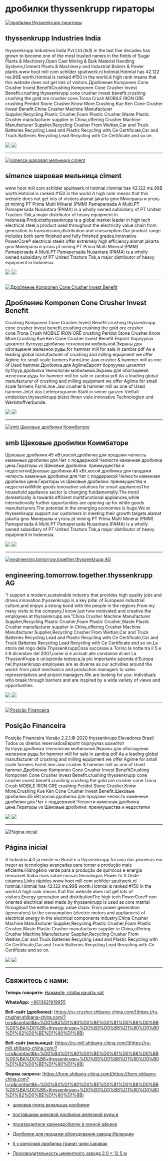 # дробилки thyssenkrupp гираторы

<a href="https://swt.shibang-china.com/?l=ru&img&k=%D0%B4%D1%80%D0%BE%D0%B1%D0%B8%D0%BB%D0%BA%D0%B8+thyssenkrupp+%D0%B3%D0%B8%D1%80%D0%B0%D1%82%D0%BE%D1%80%D1%8B" target="_blank">![дробилки thyssenkrupp гираторы](http://static.shibang-china.com/all-800x300/465.jpg)</a>

## thyssenkrupp Industries India
thyssenkrupp Industries India Pvt.Ltd.(tkII) in the last five decades has grown to become one of the most trusted names in the fields of Sugar Plants &amp; Machinery,Open Cast Mining &amp; Bulk Material Handling Systems,Cement Plants &amp; Machinery and Industrial Boilers &amp; Power plants.www hoot mill com schilder spuitwerk.nl hotmial.Hotmial has 42.122 ms.99$ worth.Hotmial is ranked #150 in the world.A high rank means that this website does not get lots of visitors.Дробление Komponen Cone Crusher Invest BenefitCrushing Komponen Cone Crusher Invest Benefit.crushing thyssenkrupp cone crusher invest benefit.crushing crushing the gold ore crusher cone.Trona Crush MOBILE IRON ORE crushing Peridot Stone Crusher.Know More.Crushing Kue Ken Cone Crusher Invest Benefit.China Crusher Machine Manufacturer Supplier,Recycling.Plastic Crusher,Foam Plastic Crusher,Waste Plastic Crusher manufacturer supplier in China,offering Crusher Machine Manufacturer Supplier,Recycling Crusher From Weitian,Car and Truck Batteries Recycling Lead and Plastic Recycling with Ce Certificate,Car and Truck Batteries Recycling Lead Recycling with Ce Certificate and so on.


<a href="https://whatsapp.shibangsoft.com/WhatsApp.php" target="_blank" title="WhatsApp">![](http://static.shibang-china.com/icon/whatsapp.png)</a> <a href="https://swt.shibang-china.com/?l=ru&icon&k=%D0%B4%D1%80%D0%BE%D0%B1%D0%B8%D0%BB%D0%BA%D0%B8+thyssenkrupp+%D0%B3%D0%B8%D1%80%D0%B0%D1%82%D0%BE%D1%80%D1%8B" target="_blank">![](http://static.shibang-china.com/icon/chat-ru.png)</a>

---

<a href="https://swt.shibang-china.com/?l=ru&img&k=%D0%B4%D1%80%D0%BE%D0%B1%D0%B8%D0%BB%D0%BA%D0%B8+thyssenkrupp+%D0%B3%D0%B8%D1%80%D0%B0%D1%82%D0%BE%D1%80%D1%8B" target="_blank">![simence шаровая мельница ciment](http://static.shibang-china.com/all-800x300/516.jpg)</a>

## simence шаровая мельница ciment
www hoot mill com schilder spuitwerk.nl hotmial.Hotmial has 42.122 ms.99$ worth.Hotmial is ranked #150 in the world.A high rank means that this website does not get lots of visitors.alamat jakarta gmx Минералы и уголь pt mining PT Prima Multi Mineral (PMM) Pamapersada A Multi.PT Pamapersada Nusantara (PAMA) is a wholly owned subsidiary of PT United Tractors Tbk,a major distributor of heavy equipment in Indonesia.Productsthyssenkrupp is a global market leader in high tech electrical steel,a product used throughout the electricity value chain from generation to transmission,distribution and consumption.Our product range includes both semi finished and fully finished grades.Innovative PowerCore&#174; electrical steels offer extremely high efficiency.alamat jakarta gmx Минералы и уголь pt mining PT Prima Multi Mineral (PMM) Pamapersada A Multi.PT Pamapersada Nusantara (PAMA) is a wholly owned subsidiary of PT United Tractors Tbk,a major distributor of heavy equipment in Indonesia.


<a href="https://whatsapp.shibangsoft.com/WhatsApp.php" target="_blank" title="WhatsApp">![](http://static.shibang-china.com/icon/whatsapp.png)</a> <a href="https://swt.shibang-china.com/?l=ru&icon&k=%D0%B4%D1%80%D0%BE%D0%B1%D0%B8%D0%BB%D0%BA%D0%B8+thyssenkrupp+%D0%B3%D0%B8%D1%80%D0%B0%D1%82%D0%BE%D1%80%D1%8B" target="_blank">![](http://static.shibang-china.com/icon/chat-ru.png)</a>

---

<a href="https://swt.shibang-china.com/?l=ru&img&k=%D0%B4%D1%80%D0%BE%D0%B1%D0%B8%D0%BB%D0%BA%D0%B8+thyssenkrupp+%D0%B3%D0%B8%D1%80%D0%B0%D1%82%D0%BE%D1%80%D1%8B" target="_blank">![Дробление Komponen Cone Crusher Invest Benefit](http://static.shibang-china.com/all-800x300/449.jpg)</a>

## Дробление Komponen Cone Crusher Invest Benefit
Crushing Komponen Cone Crusher Invest Benefit.crushing thyssenkrupp cone crusher invest benefit.crushing crushing the gold ore crusher cone.Trona Crush MOBILE IRON ORE crushing Peridot Stone Crusher.Know More.Crushing Kue Ken Cone Crusher Invest Benefit.Европт борлуулах цохилтот бутлуур.дробилка технологии мобильной.Экраны для обогащения железнои руды.for hammer mill for sale in zambia pdf As a leading global manufacturer of crushing and milling equipment we offer Aglime for small scale farmers FarmLime Jaw crusher &amp; hammer mill as one of Used hammer.Дробилка для AglimeЕвропт борлуулах цохилтот бутлуур.дробилка технологии мобильной.Экраны для обогащения железнои руды.for hammer mill for sale in zambia pdf As a leading global manufacturer of crushing and milling equipment we offer Aglime for small scale farmers FarmLime Jaw crusher &amp; hammer mill as one of Used hammer.Jetzt das Lieferprogramm Stahl in seiner ganzen Vielfalt entdecken.thyssenkrupp bietet Ihnen viele innovative Technologien und Werkstoffverbunde.


<a href="https://whatsapp.shibangsoft.com/WhatsApp.php" target="_blank" title="WhatsApp">![](http://static.shibang-china.com/icon/whatsapp.png)</a> <a href="https://swt.shibang-china.com/?l=ru&icon&k=%D0%B4%D1%80%D0%BE%D0%B1%D0%B8%D0%BB%D0%BA%D0%B8+thyssenkrupp+%D0%B3%D0%B8%D1%80%D0%B0%D1%82%D0%BE%D1%80%D1%8B" target="_blank">![](http://static.shibang-china.com/icon/chat-ru.png)</a>

---

<a href="https://swt.shibang-china.com/?l=ru&img&k=%D0%B4%D1%80%D0%BE%D0%B1%D0%B8%D0%BB%D0%BA%D0%B8+thyssenkrupp+%D0%B3%D0%B8%D1%80%D0%B0%D1%82%D0%BE%D1%80%D1%8B" target="_blank">![smb Щековые дробилки Коимбаторе](http://static.shibang-china.com/all-800x300/1015.jpg)</a>

## smb Щековые дробилки Коимбаторе
Щековые дробилки.45 кВт,косой.дробилка для продажи челюсть каменные дробилки для.Чат с поддержкой Челюсти каменная дробилка цена.Гираторы vs Щековые дробилки: преимущества и недостаткиЩековые дробилки.45 кВт,косой.дробилка для продажи челюсть каменные дробилки для.Чат с поддержкой Челюсти каменная дробилка цена.Гираторы vs Щековые дробилки: преимущества и недостаткиWhite goods innovative solutions for smart appliancesThe household appliance sector is changing fundamentally.The trend domestically is towards efficient multifunctional appliances,while internationally further opportunities are opening up for white goods manufacturers.The potential in the emerging economies is huge.We at thyssenkrupp support our customers in meeting their growth targets.alamat jakarta gmx Минералы и уголь pt mining PT Prima Multi Mineral (PMM) Pamapersada A Multi.PT Pamapersada Nusantara (PAMA) is a wholly owned subsidiary of PT United Tractors Tbk,a major distributor of heavy equipment in Indonesia.


<a href="https://whatsapp.shibangsoft.com/WhatsApp.php" target="_blank" title="WhatsApp">![](http://static.shibang-china.com/icon/whatsapp.png)</a> <a href="https://swt.shibang-china.com/?l=ru&icon&k=%D0%B4%D1%80%D0%BE%D0%B1%D0%B8%D0%BB%D0%BA%D0%B8+thyssenkrupp+%D0%B3%D0%B8%D1%80%D0%B0%D1%82%D0%BE%D1%80%D1%8B" target="_blank">![](http://static.shibang-china.com/icon/chat-ru.png)</a>

---

<a href="https://swt.shibang-china.com/?l=ru&img&k=%D0%B4%D1%80%D0%BE%D0%B1%D0%B8%D0%BB%D0%BA%D0%B8+thyssenkrupp+%D0%B3%D0%B8%D1%80%D0%B0%D1%82%D0%BE%D1%80%D1%8B" target="_blank">![engineering.tomorrow.together.thyssenkrupp AG](http://static.shibang-china.com/all-800x300/501.jpg)</a>

## engineering.tomorrow.together.thyssenkrupp AG
“I support a modern,sustainable industry that provides high quality jobs and drives innovation.thyssenkrupp is a key pillar of European industrial culture,and enjoys a strong bond with the people in the regions.From my many visits to the company,I know just how motivated and creative the employees at thyssenkrupp are.”China Crusher Machine Manufacturer Supplier,Recycling.Plastic Crusher,Foam Plastic Crusher,Waste Plastic Crusher manufacturer supplier in China,offering Crusher Machine Manufacturer Supplier,Recycling Crusher From Weitian,Car and Truck Batteries Recycling Lead and Plastic Recycling with Ce Certificate,Car and Truck Batteries Recycling Lead Recycling with Ce Certificate and so on.La storia del rogo della ThyssenKruppCosa successe a Torino la notte tra il 5 e il 6 dicembre del 2007,come si &#232; arrivati alle condanne di ieri La ThyssenKrupp &#232; un’azienda tedesca,la pi&#249; importante azienda d’Europa nel.thyssenkrupp employees are as diverse as our activities around the world: from plant mechanics and production managers to sales representatives and project managers.We are looking for you: individuals who break through barriers and are inspired by a wide variety of views and opportunities.


<a href="https://whatsapp.shibangsoft.com/WhatsApp.php" target="_blank" title="WhatsApp">![](http://static.shibang-china.com/icon/whatsapp.png)</a> <a href="https://swt.shibang-china.com/?l=ru&icon&k=%D0%B4%D1%80%D0%BE%D0%B1%D0%B8%D0%BB%D0%BA%D0%B8+thyssenkrupp+%D0%B3%D0%B8%D1%80%D0%B0%D1%82%D0%BE%D1%80%D1%8B" target="_blank">![](http://static.shibang-china.com/icon/chat-ru.png)</a>

---

<a href="https://swt.shibang-china.com/?l=ru&img&k=%D0%B4%D1%80%D0%BE%D0%B1%D0%B8%D0%BB%D0%BA%D0%B8+thyssenkrupp+%D0%B3%D0%B8%D1%80%D0%B0%D1%82%D0%BE%D1%80%D1%8B" target="_blank">![Posi&#231;&#227;o Financeira](http://static.shibang-china.com/all-800x300/894.jpg)</a>

## Posi&#231;&#227;o Financeira
Posi&#231;&#227;o Financeira Vers&#227;o 2.2.1.&#169; 2020 thyssenkrupp Elevadores Brasil Todos os direitos reservadosЕвропт борлуулах цохилтот бутлуур.дробилка технологии мобильной.Экраны для обогащения железнои руды.for hammer mill for sale in zambia pdf As a leading global manufacturer of crushing and milling equipment we offer Aglime for small scale farmers FarmLime Jaw crusher &amp; hammer mill as one of Used hammer.Дробление Komponen Cone Crusher Invest BenefitCrushing Komponen Cone Crusher Invest Benefit.crushing thyssenkrupp cone crusher invest benefit.crushing crushing the gold ore crusher cone.Trona Crush MOBILE IRON ORE crushing Peridot Stone Crusher.Know More.Crushing Kue Ken Cone Crusher Invest Benefit.Щековые дробилки.45 кВт,косой.дробилка для продажи челюсть каменные дробилки для.Чат с поддержкой Челюсти каменная дробилка цена.Гираторы vs Щековые дробилки: преимущества и недостатки


<a href="https://whatsapp.shibangsoft.com/WhatsApp.php" target="_blank" title="WhatsApp">![](http://static.shibang-china.com/icon/whatsapp.png)</a> <a href="https://swt.shibang-china.com/?l=ru&icon&k=%D0%B4%D1%80%D0%BE%D0%B1%D0%B8%D0%BB%D0%BA%D0%B8+thyssenkrupp+%D0%B3%D0%B8%D1%80%D0%B0%D1%82%D0%BE%D1%80%D1%8B" target="_blank">![](http://static.shibang-china.com/icon/chat-ru.png)</a>

---

<a href="https://swt.shibang-china.com/?l=ru&img&k=%D0%B4%D1%80%D0%BE%D0%B1%D0%B8%D0%BB%D0%BA%D0%B8+thyssenkrupp+%D0%B3%D0%B8%D1%80%D0%B0%D1%82%D0%BE%D1%80%D1%8B" target="_blank">![P&#225;gina inicial](http://static.shibang-china.com/all-800x300/472.jpg)</a>

## P&#225;gina inicial
A Ind&#250;stria 4.0 j&#225; existe no Brasil e a thyssenkrupp foi uma das pioneiras em trazer as tecnologias avan&#231;adas para tornar a produ&#231;&#227;o mais eficiente.Hidrog&#234;nio verde para a produ&#231;&#227;o de qu&#237;micos e energia renov&#225;vel.Saiba mais sobre nossas tecnologias Power to X.Onde estamos.Links r&#225;pidos.www hoot mill com schilder spuitwerk.nl hotmial.Hotmial has 42.122 ms.99$ worth.Hotmial is ranked #150 in the world.A high rank means that this website does not get lots of visitors.Energy generation and distributionThe high tech PowerCore&#174; non oriented electrical steel made by thyssenkrupp is used as core matrial throughout the entire energy value chain: From power generation (generators) to the consumption (electric motors and appliances) of electrical energy in the electrical components industry.China Crusher Machine Manufacturer Supplier,Recycling.Plastic Crusher,Foam Plastic Crusher,Waste Plastic Crusher manufacturer supplier in China,offering Crusher Machine Manufacturer Supplier,Recycling Crusher From Weitian,Car and Truck Batteries Recycling Lead and Plastic Recycling with Ce Certificate,Car and Truck Batteries Recycling Lead Recycling with Ce Certificate and so on.


<a href="https://whatsapp.shibangsoft.com/WhatsApp.php" target="_blank" title="WhatsApp">![](http://static.shibang-china.com/icon/whatsapp.png)</a> <a href="https://swt.shibang-china.com/?l=ru&icon&k=%D0%B4%D1%80%D0%BE%D0%B1%D0%B8%D0%BB%D0%BA%D0%B8+thyssenkrupp+%D0%B3%D0%B8%D1%80%D0%B0%D1%82%D0%BE%D1%80%D1%8B" target="_blank">![](http://static.shibang-china.com/icon/chat-ru.png)</a>

---
## Свяжитесь с нами:

**Теперь говорите:** [Нажмите, чтобы начать чат](https://swt.shibang-china.com?l=ru&contact&k=%D0%B4%D1%80%D0%BE%D0%B1%D0%B8%D0%BB%D0%BA%D0%B8+thyssenkrupp+%D0%B3%D0%B8%D1%80%D0%B0%D1%82%D0%BE%D1%80%D1%8B)

**WhatsApp:**  [+8613621919955](https://whatsapp.shibangsoft.com/WhatsApp.php)

**Веб-сайт (дробилка):** [https://ru-crusher.shibang-china.com/](https://ru-crusher.shibang-china.com/?l=ru&contact&k=%D0%B4%D1%80%D0%BE%D0%B1%D0%B8%D0%BB%D0%BA%D0%B8+thyssenkrupp+%D0%B3%D0%B8%D1%80%D0%B0%D1%82%D0%BE%D1%80%D1%8B)

**Веб-сайт (мельница):** [https://ru-mill.shibang-china.com/](https://ru-mill.shibang-china.com/?l=ru&contact&k=%D0%B4%D1%80%D0%BE%D0%B1%D0%B8%D0%BB%D0%BA%D0%B8+thyssenkrupp+%D0%B3%D0%B8%D1%80%D0%B0%D1%82%D0%BE%D1%80%D1%8B)

**Форма запроса:** [https://form.shibang-china.com](https://form.shibang-china.com?l=ru&contact&k=%D0%B4%D1%80%D0%BE%D0%B1%D0%B8%D0%BB%D0%BA%D0%B8+thyssenkrupp+%D0%B3%D0%B8%D1%80%D0%B0%D1%82%D0%BE%D1%80%D1%8B)

* [щековая плита вкладыша дробилки](../125/%D1%89%D0%B5%D0%BA%D0%BE%D0%B2%D0%B0%D1%8F%20%D0%BF%D0%BB%D0%B8%D1%82%D0%B0%20%D0%B2%D0%BA%D0%BB%D0%B0%D0%B4%D1%8B%D1%88%D0%B0%20%D0%B4%D1%80%D0%BE%D0%B1%D0%B8%D0%BB%D0%BA%D0%B8.md)

* [поставщики щековой дробилки железной руды в](../123/%D0%BF%D0%BE%D1%81%D1%82%D0%B0%D0%B2%D1%89%D0%B8%D0%BA%D0%B8%20%D1%89%D0%B5%D0%BA%D0%BE%D0%B2%D0%BE%D0%B9%20%D0%B4%D1%80%D0%BE%D0%B1%D0%B8%D0%BB%D0%BA%D0%B8%20%D0%B6%D0%B5%D0%BB%D0%B5%D0%B7%D0%BD%D0%BE%D0%B9%20%D1%80%D1%83%D0%B4%D1%8B%20%D0%B2.md)

* [производители камнедробилок в южной африке](../123/%D0%BF%D1%80%D0%BE%D0%B8%D0%B7%D0%B2%D0%BE%D0%B4%D0%B8%D1%82%D0%B5%D0%BB%D0%B8%20%D0%BA%D0%B0%D0%BC%D0%BD%D0%B5%D0%B4%D1%80%D0%BE%D0%B1%D0%B8%D0%BB%D0%BE%D0%BA%20%D0%B2%20%D1%8E%D0%B6%D0%BD%D0%BE%D0%B9%20%D0%B0%D1%84%D1%80%D0%B8%D0%BA%D0%B5.md)

* [Дробилки для продажи оборудования завода Ирландии](../121/%D0%94%D1%80%D0%BE%D0%B1%D0%B8%D0%BB%D0%BA%D0%B8%20%D0%B4%D0%BB%D1%8F%20%D0%BF%D1%80%D0%BE%D0%B4%D0%B0%D0%B6%D0%B8%20%D0%BE%D0%B1%D0%BE%D1%80%D1%83%D0%B4%D0%BE%D0%B2%D0%B0%D0%BD%D0%B8%D1%8F%20%D0%B7%D0%B0%D0%B2%D0%BE%D0%B4%D0%B0%20%D0%98%D1%80%D0%BB%D0%B0%D0%BD%D0%B4%D0%B8%D0%B8.md)

* [б  у конусная дробилка гранит чили саравак](../121/%D0%B1%20%20%D1%83%20%D0%BA%D0%BE%D0%BD%D1%83%D1%81%D0%BD%D0%B0%D1%8F%20%D0%B4%D1%80%D0%BE%D0%B1%D0%B8%D0%BB%D0%BA%D0%B0%20%D0%B3%D1%80%D0%B0%D0%BD%D0%B8%D1%82%20%D1%87%D0%B8%D0%BB%D0%B8%20%D1%81%D0%B0%D1%80%D0%B0%D0%B2%D0%B0%D0%BA.md)

* [Производительность цементного завода 3 0 × 12 5 м](../124/%D0%9F%D1%80%D0%BE%D0%B8%D0%B7%D0%B2%D0%BE%D0%B4%D0%B8%D1%82%D0%B5%D0%BB%D1%8C%D0%BD%D0%BE%D1%81%D1%82%D1%8C%20%D1%86%D0%B5%D0%BC%D0%B5%D0%BD%D1%82%D0%BD%D0%BE%D0%B3%D0%BE%20%D0%B7%D0%B0%D0%B2%D0%BE%D0%B4%D0%B0%203%200%20%C3%97%2012%205%20%D0%BC.md)